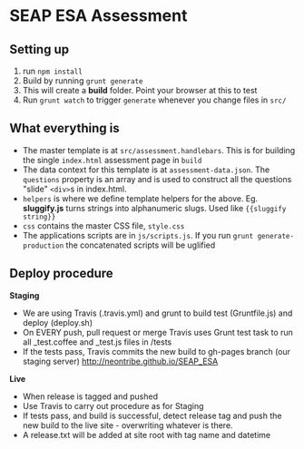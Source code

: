 # SEAP ESA Assessment

## Setting up

1. run `npm install`
2. Build by running `grunt generate`
3. This will create a **build** folder. Point your browser at this to test
4. Run `grunt watch` to trigger `generate` whenever you change files in `src/`

## What everything is

* The master template is at `src/assessment.handlebars`. This is for building the single `index.html` assessment page in `build`
* The data context for this template is at `assessment-data.json`. The `questions` property is an array and is used to construct all the questions "slide" `<div>`s in index.html.
* `helpers` is where we define template helpers for the above. Eg. **sluggify.js** turns strings into alphanumeric slugs. Used like `{{sluggify string}}`
* `css` contains the master CSS file, `style.css`
* The applications scripts are in `js/scripts.js`. If you run `grunt generate-production` the concatenated scripts will be uglified

## Deploy procedure

__Staging__
* We are using Travis (.travis.yml) and grunt to build test (Gruntfile.js) and deploy (deploy.sh)
* On EVERY push, pull request or merge Travis uses Grunt test task to run all _test.coffee and _test.js files in /tests
* If the tests pass, Travis commits the new build to gh-pages branch (our staging server) http://neontribe.github.io/SEAP_ESA

__Live__  
* When release is tagged and pushed
* Use Travis to carry out procedure as for Staging
* If tests pass, and build is successful, detect release tag and push the new build to the live site - overwriting whatever is there.
* A release.txt will be added at site root with tag name and datetime

